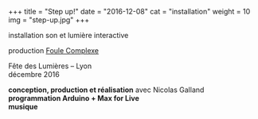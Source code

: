 +++
title = "Step up!"
date = "2016-12-08"
cat = "installation"
weight = 10
img = "step-up.jpg"
+++

installation son et lumière interactive

production [Foule Complexe](http://foulecomplexe.com)

Fête des Lumières – Lyon<br>
décembre 2016

__conception, production et réalisation__ avec Nicolas Galland<br>
__programmation Arduino + Max for Live__<br>
__musique__<br>
